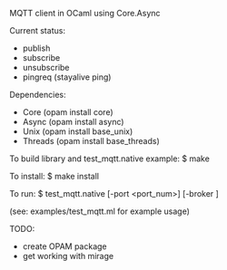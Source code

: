 MQTT client in OCaml using Core.Async

Current status: 

* publish
* subscribe
* unsubscribe
* pingreq (stayalive ping)

Dependencies:
* Core  (opam install core)
* Async (opam install async)
* Unix  (opam install base_unix)
* Threads (opam install base_threads)

To build library and test_mqtt.native example:
$ make

To install:
$ make install

To run:
$ test_mqtt.native [-port <port_num>] [-broker <broker address>]

(see: examples/test_mqtt.ml for example usage)


TODO:
* create OPAM package
* get working with mirage
